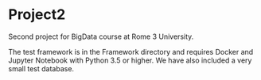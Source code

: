 # Project2
Second project for BigData course at Rome 3 University.

The test framework is in the Framework directory and requires Docker and Jupyter Notebook with Python 3.5 or higher. 
We have also included a very small test database.
